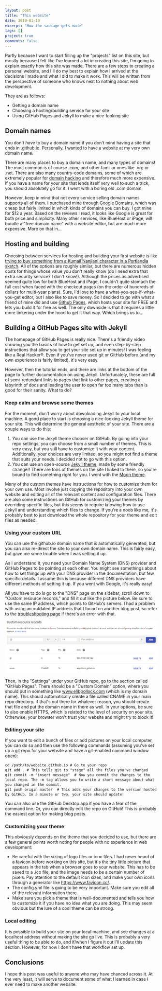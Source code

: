 ```yaml
---
layout: post
title: "This website"
date: 2019-01-19
excerpt: "How the sausage gets made"
tags: []
project: true
comments: false
---
```


Partly because I want to start filling up the "projects" list on this site, but mostly because I felt like I've learned a lot in creating this site, I'm going to explain exactly how this site was made. There are a few steps to creating a personal website, and I'll do my best to explain how I arrived at the decisions I made and what I did to make it work. This will be written from the perspective of someone who knows next to nothing about web development.

They are as follows: 
- Getting a domain name
- Choosing a hosting/building service for your site
- Using GitHub Pages and Jekyll to make a nice-looking site

## Domain names
You don't *have* to buy a domain name if you don't mind having a site that ends in .github.io. Personally, I wanted to have a website at my very own domain name.

There are many places to buy a domain name, and many types of domains! The most common is of course .com, and other familiar ones like .org or .net. There are also many country-code domains, some of which are extremely popular for [domain hacking](https://en.wikipedia.org/wiki/Domain_hack) and therefore much more expensive. If you have a name for your site that lends itself very well to such a trick, you should absolutely go for it. I went with a boring old .com domain.

However, keep in mind that not every service selling domain names supports all of them. I purchased mine through [Google Domains](domains.google.com), which was cheap but fairly limited in which kinds of domains you can buy. I got mine for $12 a year. Based on the reviews I read, it looks like Google is great for both price and simplicity. Many other services, like BlueHost or iPage, will bundle a "free domain name" with a website editor, but are much more expensive. More on that in...

## Hosting and building
Choosing between services for hosting and building your first website is like [trying to buy something from a Kumail Nanjiani character in a Portlandia sketch](https://www.youtube.com/watch?v=e4dcwCgv3ME). All of the options are roughly similar, but there are numerous hidden costs for things whose value you don't really know (do I need extra that extra security service? I don't know!). Although the prices as advertised seemed quite low for both BlueHost and iPage, I couldn't quite stomach the full cost when faced with the checkout pages (on the order of hundreds of dollars for multi-year plans). Sure, I'd love to have a what-you-see-if-what-you-get editor, but I also like to save money. So I decided to go with what a friend of mine did and use [Github Pages](https://pages.github.com/), which hosts your site for FREE and lets you build it for free as well. The only downside is that it requires a little more tinkering under the hood to get it that way. Which brings us to...

## Building a GitHub Pages site with Jekyll
The homepage of GitHub Pages is really nice. There's a friendly video showing you the basics of how to get set up, and even step-by-step instructions that allow you to get your site set up in minutes! I was feeling like a Real Hacker®. Even if you've never used git or GitHub before (and my own experience is fairly limited), it's very easy. 

However, then the tutorial ends, and there are links at the bottom of the page to further documentation on using Jekyll. Unfortunately, these are full of semi-redundant links to pages that link to other pages, creating a labyrinth of docs and leading the user to open far too many tabs than is good for their sanity. What to do?

### Keep calm and browse some themes
For the moment, don't worry about downloading Jekyll to your local machine. A good place to start is choosing a nice-looking Jekyll theme for your site. This will determine the general aesthetic of your site. There are a couple ways to do this:
1) You can use the Jekyll theme chooser on GitHub. By going into your repo settings, you can choose from a small number of themes. This is very easy, but you still have to customize it with your content. Additionally, your choices are very limited, so you might not find a theme that suits your needs. I decided not to go with this option.
2) You can use an open-source [Jekyll theme](http://jekyllthemes.org/), made by some friendly stranger! There are tons of themes on the site I linked to there, so you're bound to find something right for you. I went with the [Moon theme](https://github.com/TaylanTatli/Moon).

Many of the custom themes have instructions for how to customize them for your own use. Most involve just copying the repository into your own website and editing all of the relevant content and configuration files. There are also some instructions on GitHub for customizing your themes by overriding specific files, but this seems to require knowing how to use Jekyll and understanding which files to change. If you're a noob like me, it's probably best to just download the whole repository for your theme and edit files as needed.

### Using your custom URL
You can use the github.io domain name that is automatically generated, but you can also re-direct the site to your own domain name. This is fairly easy, but gave me some trouble when I was setting it up. 

As I understand it, you need your Domain Name System (DNS) provider and GitHub Pages to be pointing at each other. You might see somethings about how to set things up with your DNS provider in the documentation, but few specific details. I assume this is because different DNS providers have different methods of setting it up. If you went with Google, it's really easy!

All you have to do is go to the "DNS" page on the sidebar, scroll down to "Custom resource records," and fill it out like the picture below. Be sure to use the same IP address, which points to GitHub's servers. I had a problem with using an outdated IP address that I found on another blog post, so refer to the [troubleshooting page](https://help.github.com/articles/troubleshooting-custom-domains/) if there's an error with that.

![Domain setup](/assets/img/project_post/domain_setup.PNG "Easy peasy") 

Then, in the "Settings" under your GitHub repo, go to the section called "GitHub Pages". There should be a "Custom Domain" option, where you should put in something like www.elibpollock.com (which is my domain name). This should automatically create a file called CNAME in your main repo directory. If that's not there for whatever reason, you should create that file and put the domain name in there as well. In your options, be sure to also enable HTTPS, which is related to the level of security on your site. Otherwise, your browser won't trust your website and might try to block it!

### Editing your site
If you want to edit a bunch of files or add pictures on your local computer, you can do so and then use the following commands (assuming you've set up a git repo for your website and have a git-enabled command window open):
```
cd /path/to/website.github.io # Go to your repo
git add . # This tells git to "stage" all the files you've changed
git commit -m "insert message"  # Now you commit the changes to the local repo. The -m tag allows you to write a short message about what you changed in the commit.
git push origin master  # This adds your changes to the version hosted by GitHub. In a minute or two, your site should update!
```
You can also use the GitHub Desktop app if you have a fear of the command line. Or, you can directly edit the repo on GitHub! This is probably the easiest option for making blog posts.

### Customizing your theme
This obviously depends on the theme that you decided to use, but there are a few general points worth noting for people with no experience in web development:
- Be careful with the sizing of logo files or icon files. I had never heard of a favicon before working on this site, but it's the tiny little picture that appears in the tab when a browser goes to your website. This has to be saved to a .ico file, and the image needs to be a certain number of pixels. Pay attention to the default icon sizes, and make your own icons through a generator like https://www.favicon.cc/. 
- The config.yml file is going to be very important. Make sure you edit all of the relevant information there.
- Make sure you pick a theme that is well-documented and tells you how to customize it if you have no idea what you are doing. This may seem obvious but the lure of a cool theme can be strong.

### Local editing
It is possible to build your site on your local machine, and see changes at a localhost address without making the site go live. This is probably a very useful thing to be able to do, and if/when I figure it out I'll update this section. However, for now I don't have that workflow set up.

## Conclusions
I hope this post was useful to anyone who may have chanced across it. At the very least, it will serve to document some of what I learned in case I ever need to make another website.
